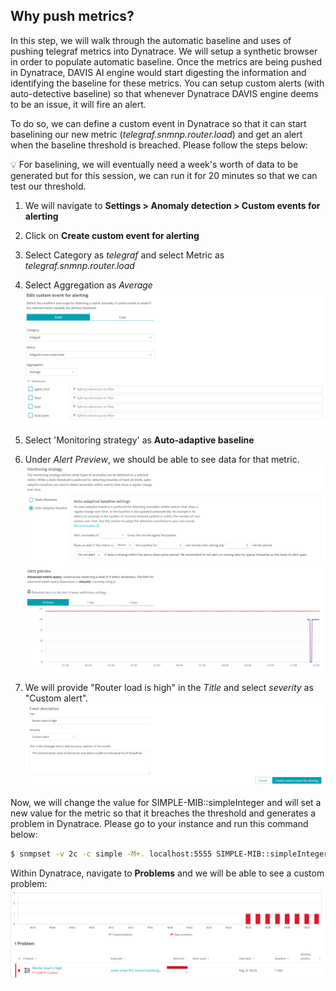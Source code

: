 ## Why push metrics?
In this step, we will walk through the automatic baseline and uses of pushing telegraf metrics into Dynatrace. We will setup a synthetic browser in order to populate automatic baseline.  Once the metrics are being pushed in Dynatrace, DAVIS AI engine would start digesting the information and identifying the baseline for these metrics. You can setup custom alerts (with auto-detective baseline) so that whenever Dynatrace DAVIS engine deems to be an issue, it will fire an alert.

To do so, we can define a custom event in Dynatrace so that it can start baselining our new metric (*telegraf.snmnp.router.load*) and get an alert when the baseline threshold is breached. Please follow the steps below:

:bulb: For baselining, we will eventually need a week's worth of data to be generated but for this session, we can run it for 20 minutes so that we can test our threshold.

1. We will navigate to **Settings > Anomaly detection > Custom events for alerting**
1. Click on **Create custom event for alerting**
1. Select Category as *telegraf* and select Metric as *telegraf.snmnp.router.load*
1. Select Aggregation as *Average*
![image](../../assets/images/Telegraf-custom-event.png)

1. Select 'Monitoring strategy' as **Auto-adaptive baseline**
1. Under *Alert Preview*, we should be able to see data for that metric.
![image](../../assets/images/Telegraf-custom-event2.png)

1. We will provide "Router load is high" in the *Title* and select *severity* as "Custom alert".
![image](../../assets/images/Event_description.png)

Now, we will change the value for SIMPLE-MIB::simpleInteger and will set a new value for the metric so that it breaches the threshold and generates a problem in Dynatrace. Please go to your instance and run this command below:

```bash
$ snmpset -v 2c -c simple -M+. localhost:5555 SIMPLE-MIB::simpleInteger.0 i 300
```

Within Dynatrace, navigate to **Problems** and we will be able to see a custom problem:
![image](../../assets/images/SNMP-problem.png)


